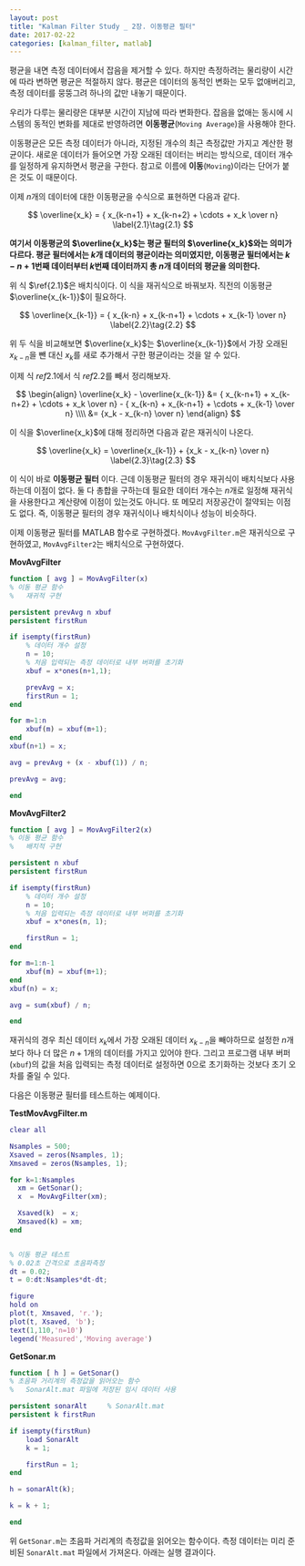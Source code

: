 ```yaml
---
layout: post
title: "Kalman Filter Study _ 2장. 이동평균 필터"
date: 2017-02-22
categories: [kalman_filter, matlab]
---
```


평균을 내면 측정 데이터에서 잡음을 제거할 수 있다. 하지만 측정하려는 물리량이 시간에
따라 변하면 평균은 적절하지 않다. 평균은 데이터의 동적인 변화는 모두 없애버리고, 측정
데이터를 뭉뚱그려 하나의 값만 내놓기 때문이다.  

우리가 다루는 물리량은 대부분 시간이 지남에 따라 변화한다. 잡음을 없애는 동시에 시스템의
동적인 변화를 제대로 반영하려면 **이동평균**(`Moving Average`)을 사용해야 한다.  

이동평균은 모든 측정 데이터가 아니라, 지정된 개수의 최근 측정값만 가지고 계산한 평균이다.
새로운 데이터가 들어오면 가장 오래된 데이터는 버리는 방식으로, 데이터 개수를 일정하게
유지하면서 평균을 구한다. 참고로 이름에 **이동**(`Moving`)이라는 단어가 붙은 것도 이
때문이다.  

이제 $n$개의 데이터에 대한 이동평균을 수식으로 표현하면 다음과 같다.

$$
\overline{x_k} = { x_{k-n+1} + x_{k-n+2} + \cdots + x_k \over n} \label{2.1}\tag{2.1}
$$


**여기서 이동평균의 $\overline{x_k}$는 평균 필터의 $\overline{x_k}$와는 의미가 다르다.
평균 필터에서는 $k$개 데이터의 평균이라는 의미였지만, 이동평균 필터에서는 $k-n+1$번째
데이터부터 $k$번째 데이터까지 총 $n$개 데이터의 평균을 의미한다.**  

위 식 $\ref{2.1}$은 배치식이다. 이 식을 재귀식으로 바꿔보자. 직전의 이동평균
$\overline{x_{k-1}}$이 필요하다.  

$$
\overline{x_{k-1}} = { x_{k-n} + x_{k-n+1} + \cdots + x_{k-1} \over n} \label{2.2}\tag{2.2}
$$

위 두 식을 비교해보면 $\overline{x_k}$는 $\overline{x_{k-1}}$에서 가장 오래된
$x_{k-n}$을 뺀 대신 $x_k$를 새로 추가해서 구한 평균이라는 것을 알 수 있다.  

이제 식 $ref{2.1}$에서 식 $ref{2.2}$를 빼서 정리해보자.  

$$
\begin{align}
\overline{x_k} - \overline{x_{k-1}} &= { x_{k-n+1} + x_{k-n+2} + \cdots + x_k \over n} - { x_{k-n} + x_{k-n+1} + \cdots + x_{k-1} \over n} \\\\
&= {x_k - x_{k-n} \over n}
\end{align}
$$

이 식을 $\overline{x_k}$에 대해 정리하면 다음과 같은 재귀식이 나온다.  

$$
\overline{x_k} = \overline{x_{k-1}} + {x_k - x_{k-n} \over n} \label{2.3}\tag{2.3}
$$

이 식이 바로 **이동평균 필터** 이다. 근데 이동평균 필터의 경우 재귀식이 배치식보다
사용하는데 이점이 없다. 둘 다 총합을 구하는데 필요한 데이터 개수는 $n$개로 일정해
재귀식을 사용한다고 계산량에 이점이 있는것도 아니다. 또 메모리 저장공간이 절약되는
이점도 없다. 즉, 이동평균 필터의 경우 재귀식이나 배치식이나 성능이 비슷하다.  

이제 이동평균 필터를 MATLAB 함수로 구현하겠다. `MovAvgFilter.m`은 재귀식으로 구현하였고,
`MovAvgFilter2`는 배치식으로 구현하였다.  

**MovAvgFilter**

```matlab
function [ avg ] = MovAvgFilter(x)
% 이동 평균 함수
%   재귀적 구현

persistent prevAvg n xbuf
persistent firstRun

if isempty(firstRun)
    % 데이터 개수 설정
    n = 10;
    % 처음 입력되는 측정 데이터로 내부 버퍼를 초기화
    xbuf = x*ones(n+1,1);

    prevAvg = x;
    firstRun = 1;
end

for m=1:n
    xbuf(m) = xbuf(m+1);
end
xbuf(n+1) = x;

avg = prevAvg + (x - xbuf(1)) / n;

prevAvg = avg;

end
```

**MovAvgFilter2**

```matlab
function [ avg ] = MovAvgFilter2(x)
% 이동 평균 함수
%   배치적 구현

persistent n xbuf
persistent firstRun

if isempty(firstRun)
    % 데이터 개수 설정
    n = 10;
    % 처음 입력되는 측정 데이터로 내부 버퍼를 초기화
    xbuf = x*ones(n, 1);

    firstRun = 1;
end

for m=1:n-1
    xbuf(m) = xbuf(m+1);
end
xbuf(n) = x;

avg = sum(xbuf) / n;

end
```


재귀식의 경우 최신 데이터 $x_k$에서 가장 오래된 데이터 $x_{k-n}$을 빼야하므로 설정한
$n$개 보다 하나 더 많은 $n+1$개의 데이터를 가지고 있어야 한다. 그리고 프로그램 내부
버퍼(`xbuf`)의 값을 처음 입력되는 측정 데이터로 설정하면 $0$으로 초기화하는 것보다
초기 오차를 줄일 수 있다.  

다음은 이동평균 필터를 테스트하는 예제이다.

**TestMovAvgFilter.m**

```matlab
clear all

Nsamples = 500;
Xsaved = zeros(Nsamples, 1);
Xmsaved = zeros(Nsamples, 1);

for k=1:Nsamples
  xm = GetSonar();
  x  = MovAvgFilter(xm);

  Xsaved(k)  = x;
  Xmsaved(k) = xm;
end


% 이동 평균 테스트
% 0.02초 간격으로 초음파측정
dt = 0.02;
t = 0:dt:Nsamples*dt-dt;

figure
hold on
plot(t, Xmsaved, 'r.');
plot(t, Xsaved, 'b');
text(1,110,'n=10')
legend('Measured','Moving average')
```

**GetSonar.m**

```matlab
function [ h ] = GetSonar()
% 초음파 거리계의 측정값을 읽어오는 함수
%   SonarAlt.mat 파일에 저장된 임시 데이터 사용

persistent sonarAlt     % SonarAlt.mat
persistent k firstRun

if isempty(firstRun)
    load SonarAlt
    k = 1;

    firstRun = 1;
end

h = sonarAlt(k);

k = k + 1;

end
```


위 `GetSonar.m`는 초음파 거리계의 측정값을 읽어오는 함수이다. 측정 데이터는 미리 준비된
`SonarAlt.mat` 파일에서 가져온다. 아래는 실행 결과이다.  
